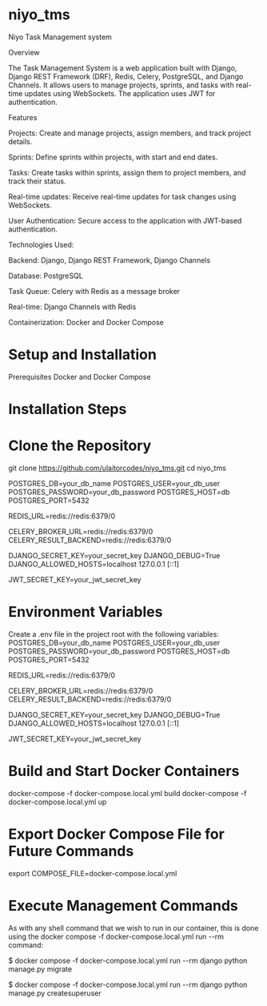 # niyo_tms

Niyo Task Management system

Overview

The Task Management System is a web application built with Django, Django REST Framework (DRF), Redis, Celery, PostgreSQL, and Django Channels. It allows users to manage projects, sprints, and tasks with real-time updates using WebSockets. The application uses JWT for authentication.


Features

Projects: Create and manage projects, assign members, and track project details.

Sprints: Define sprints within projects, with start and end dates.

Tasks: Create tasks within sprints, assign them to project members, and track their status.

Real-time updates: Receive real-time updates for task changes using WebSockets.

User Authentication: Secure access to the application with JWT-based authentication.


Technologies Used:

Backend: Django, Django REST Framework, Django Channels

Database: PostgreSQL

Task Queue: Celery with Redis as a message broker

Real-time: Django Channels with Redis

Containerization: Docker and Docker Compose


# Setup and Installation

Prerequisites
Docker and Docker Compose

# Installation Steps

# Clone the Repository

git clone https://github.com/ulaitorcodes/niyo_tms.git
cd niyo_tms


POSTGRES_DB=your_db_name
POSTGRES_USER=your_db_user
POSTGRES_PASSWORD=your_db_password
POSTGRES_HOST=db
POSTGRES_PORT=5432

REDIS_URL=redis://redis:6379/0

CELERY_BROKER_URL=redis://redis:6379/0
CELERY_RESULT_BACKEND=redis://redis:6379/0

DJANGO_SECRET_KEY=your_secret_key
DJANGO_DEBUG=True
DJANGO_ALLOWED_HOSTS=localhost 127.0.0.1 [::1]

JWT_SECRET_KEY=your_jwt_secret_key


# Environment Variables

Create a .env file in the project root with the following variables:
POSTGRES_DB=your_db_name
POSTGRES_USER=your_db_user
POSTGRES_PASSWORD=your_db_password
POSTGRES_HOST=db
POSTGRES_PORT=5432

REDIS_URL=redis://redis:6379/0

CELERY_BROKER_URL=redis://redis:6379/0
CELERY_RESULT_BACKEND=redis://redis:6379/0

DJANGO_SECRET_KEY=your_secret_key
DJANGO_DEBUG=True
DJANGO_ALLOWED_HOSTS=localhost 127.0.0.1 [::1]

JWT_SECRET_KEY=your_jwt_secret_key


# Build and Start Docker Containers

docker-compose -f docker-compose.local.yml build
docker-compose -f docker-compose.local.yml up


# Export Docker Compose File for Future Commands

export COMPOSE_FILE=docker-compose.local.yml

# Execute Management Commands
As with any shell command that we wish to run in our container, this is done using the docker compose -f docker-compose.local.yml run --rm command:

$ docker compose -f docker-compose.local.yml run --rm django python manage.py migrate

$ docker compose -f docker-compose.local.yml run --rm django python manage.py createsuperuser